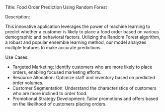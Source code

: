Title: Food Order Prediction Using Random Forest

Description:

This innovative application leverages the power of machine learning to predict whether a customer is likely to place a food order based on various demographic and behavioral factors. Utilizing the Random Forest algorithm, a robust and popular ensemble learning method, our model analyzes multiple features to make accurate predictions.

Use Cases:

- Targeted Marketing: Identify customers who are more likely to place orders, enabling focused marketing efforts.
- Resource Allocation: Optimize staff and inventory based on predicted order volumes.
- Customer Segmentation: Understand the characteristics of customers who are more inclined to order food.
- Promotional Strategy Development: Tailor promotions and offers based on the likelihood of customers placing orders.
